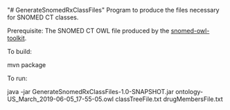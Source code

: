 "# GenerateSnomedRxClassFiles" 
Program to produce the files necessary for SNOMED CT classes.

Prerequisite: 
The SNOMED CT OWL file produced by the <a href="https://github.com/IHTSDO/snomed-owl-toolkit" target="_new">snomed-owl-toolkit</a>.

To build:

mvn package

To run:

java -jar GenerateSnomedRxClassFiles-1.0-SNAPSHOT.jar ontology-US_March_2019-06-05_17-55-05.owl classTreeFile.txt drugMembersFile.txt

